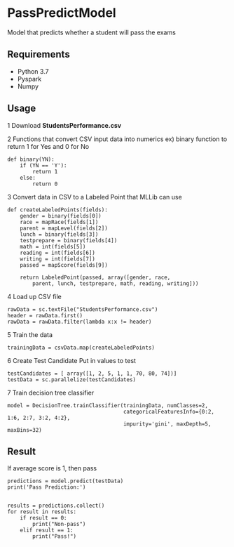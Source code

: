 # PassPredictModel
Model that predicts whether a student will pass the exams

## Requirements
- Python 3.7
- Pyspark
- Numpy

## Usage
1 Download **StudentsPerformance.csv**

2 Functions that convert CSV input data into numerics
ex) binary function to return 1 for Yes and 0 for No
    
    def binary(YN):
        if (YN == 'Y'):
            return 1
        else:
            return 0


3 Convert data in CSV to a Labeled Point that MLLib can use

    def createLabeledPoints(fields):
        gender = binary(fields[0])
        race = mapRace(fields[1])
        parent = mapLevel(fields[2])
        lunch = binary(fields[3])
        testprepare = binary(fields[4])
        math = int(fields[5])
        reading = int(fields[6])
        writing = int(fields[7])
        passed = mapScore(fields[9])

        return LabeledPoint(passed, array([gender, race,
            parent, lunch, testprepare, math, reading, writing]))
   
 
4 Load up CSV file

    rawData = sc.textFile("StudentsPerformance.csv")
    header = rawData.first()
    rawData = rawData.filter(lambda x:x != header)
    

5 Train the data

    trainingData = csvData.map(createLabeledPoints)

6 Create Test Candidate
Put in values to test

    testCandidates = [ array([1, 2, 5, 1, 1, 70, 80, 74])]
    testData = sc.parallelize(testCandidates)
    
7 Train decision tree classifier

    model = DecisionTree.trainClassifier(trainingData, numClasses=2,
                                         categoricalFeaturesInfo={0:2, 1:6, 2:7, 3:2, 4:2},
                                         impurity='gini', maxDepth=5, maxBins=32)
   

## Result
If average score is 1, then pass

    predictions = model.predict(testData)
    print('Pass Prediction:')


    results = predictions.collect()
    for result in results:
        if result == 0:
            print("Non-pass")
        elif result == 1:
            print("Pass!")
